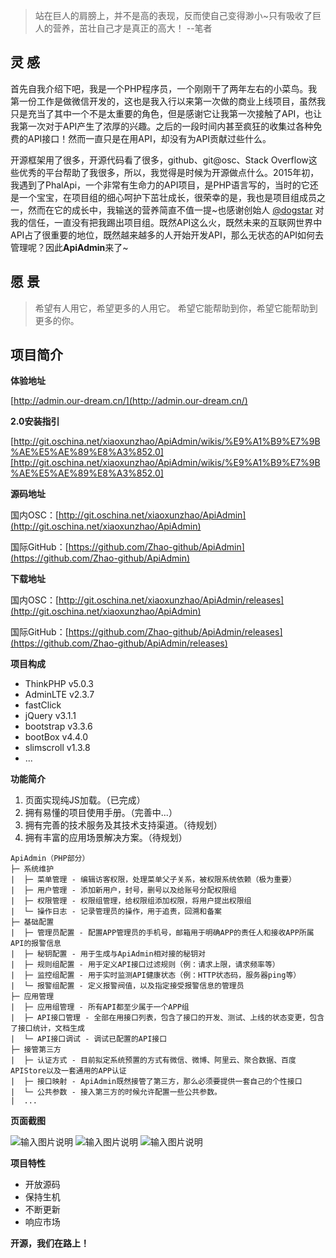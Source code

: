 ﻿> 站在巨人的肩膀上，并不是高的表现，反而使自己变得渺小~只有吸收了巨人的营养，茁壮自己才是真正的高大！ --笔者

## 灵 感

首先自我介绍下吧，我是一个PHP程序员，一个刚刚干了两年左右的小菜鸟。我第一份工作是做微信开发的，这也是我入行以来第一次做的商业上线项目，虽然我只是充当了其中一个不是太重要的角色，但是感谢它让我第一次接触了API，也让我第一次对于API产生了浓厚的兴趣。之后的一段时间内甚至疯狂的收集过各种免费的API接口！然而一直只是在用API，却没有为API贡献过些什么。

开源框架用了很多，开源代码看了很多，github、git@osc、Stack Overflow这些优秀的平台帮助了我很多，所以，我觉得是时候为开源做点什么。2015年初，我遇到了PhalApi，一个非常有生命力的API项目，是PHP语言写的，当时的它还是一个宝宝，在项目组的细心呵护下茁壮成长，很荣幸的是，我也是项目组成员之一，然而在它的成长中，我输送的营养简直不值一提~也感谢创始人 [@dogstar][1] 对我的信任，一直没有把我踢出项目组。既然API这么火，既然未来的互联网世界中API占了很重要的地位，既然越来越多的人开始开发API，那么无状态的API如何去管理呢？因此**ApiAdmin**来了~

## 愿 景

> 希望有人用它，希望更多的人用它。
> 希望它能帮助到你，希望它能帮助到更多的你。

## 项目简介

**体验地址**

[http://admin.our-dream.cn/](http://admin.our-dream.cn/)

**2.0安装指引**

[http://git.oschina.net/xiaoxunzhao/ApiAdmin/wikis/%E9%A1%B9%E7%9B%AE%E5%AE%89%E8%A3%852.0][http://git.oschina.net/xiaoxunzhao/ApiAdmin/wikis/%E9%A1%B9%E7%9B%AE%E5%AE%89%E8%A3%852.0]

**源码地址**

国内OSC：[http://git.oschina.net/xiaoxunzhao/ApiAdmin](http://git.oschina.net/xiaoxunzhao/ApiAdmin)

国际GitHub：[https://github.com/Zhao-github/ApiAdmin](https://github.com/Zhao-github/ApiAdmin)

**下载地址**

国内OSC：[http://git.oschina.net/xiaoxunzhao/ApiAdmin/releases](http://git.oschina.net/xiaoxunzhao/ApiAdmin)

国际GitHub：[https://github.com/Zhao-github/ApiAdmin/releases](https://github.com/Zhao-github/ApiAdmin/releases)

**项目构成**

- ThinkPHP v5.0.3
- AdminLTE v2.3.7
- fastClick
- jQuery v3.1.1
- bootstrap v3.3.6
- bootBox v4.4.0
- slimscroll v1.3.8
- ...

**功能简介**

 1. 页面实现纯JS加载。（已完成）
 2. 拥有易懂的项目使用手册。（完善中...）
 3. 拥有完善的技术服务及其技术支持渠道。（待规划）
 4. 拥有丰富的应用场景解决方案。（待规划）
 
 ```
 ApiAdmin（PHP部分）
 ├─ 系统维护
 |  ├─ 菜单管理 - 编辑访客权限，处理菜单父子关系，被权限系统依赖（极为重要）
 |  ├─ 用户管理 - 添加新用户，封号，删号以及给账号分配权限组
 |  ├─ 权限管理 - 权限组管理，给权限组添加权限，将用户提出权限组
 |  └─ 操作日志 - 记录管理员的操作，用于追责，回溯和备案
 ├─ 基础配置
 |  ├─ 管理员配置 - 配置APP管理员的手机号，邮箱用于明确APP的责任人和接收APP所属API的报警信息
 |  ├─ 秘钥配置 - 用于生成与ApiAdmin相对接的秘钥对
 |  ├─ 规则组配置 - 用于定义API接口过滤规则（例：请求上限，请求频率等）
 |  ├─ 监控组配置 - 用于实时监测API健康状态（例：HTTP状态码，服务器ping等）
 |  └─ 报警组配置 - 定义报警阀值，以及指定接受报警信息的管理员
 ├─ 应用管理
 |  ├─ 应用组管理 - 所有API都至少属于一个APP组
 |  ├─ API接口管理 - 全部在用接口列表，包含了接口的开发、测试、上线的状态变更，包含了接口统计，文档生成
 |  └─ API接口调试 - 调试已配置的API接口
 ├─ 接管第三方
 |  ├─ 认证方式 - 目前拟定系统预置的方式有微信、微博、阿里云、聚合数据、百度APIStore以及一套通用的APP认证
 |  ├─ 接口映射 - ApiAdmin既然接管了第三方，那么必须要提供一套自己的个性接口
 |  └─ 公共参数 - 接入第三方的时候允许配置一些公共参数。
 |  ...
 ```

**页面截图**

![输入图片说明](http://git.oschina.net/uploads/images/2016/1115/153057_5fb85494_110856.png "在这里输入图片标题")
![输入图片说明](http://git.oschina.net/uploads/images/2016/1115/153108_43ba4095_110856.png "在这里输入图片标题")
![输入图片说明](http://git.oschina.net/uploads/images/2016/1115/153745_ef999653_110856.png "在这里输入图片标题")

**项目特性**

- 开放源码
- 保持生机
- 不断更新
- 响应市场

**开源，我们在路上！**

[1]: http://my.oschina.net/dogstar/blog